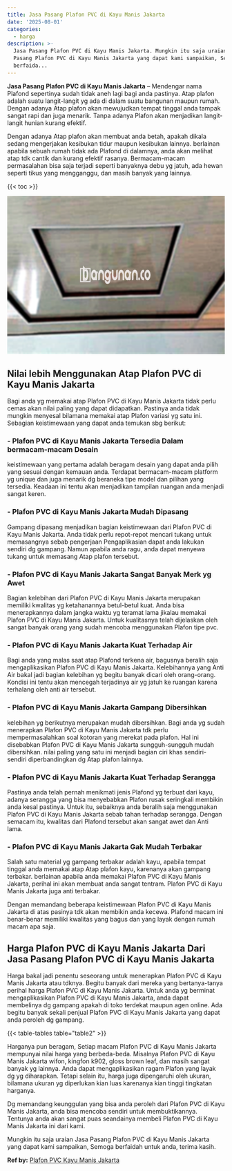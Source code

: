 ```yaml
---
title: Jasa Pasang Plafon PVC di Kayu Manis Jakarta
date: '2025-08-01'
categories:
  - harga
description: >-
  Jasa Pasang Plafon PVC di Kayu Manis Jakarta. Mungkin itu saja uraian Jasa
  Pasang Plafon PVC di Kayu Manis Jakarta yang dapat kami sampaikan, Semoga
  berfaida...
---
```


**Jasa Pasang Plafon PVC di Kayu Manis Jakarta** – Mendengar nama Plafond sepertinya sudah tidak aneh lagi bagi anda pastinya. Atap plafon adalah suatu langit-langit yg ada di dalam suatu bangunan maupun rumah. Dengan adanya Atap plafon akan mewujudkan tempat tinggal anda tampak sangat rapi dan juga menarik. Tanpa adanya Plafon akan menjadikan langit-langit hunian kurang efektif.

Dengan adanya Atap plafon akan membuat anda betah, apakah dikala sedang mengerjakan kesibukan tidur maupun kesibukan lainnya. berlainan apabila sebuah rumah tidak ada Plafond di dalamnya, anda akan melihat atap tdk cantik dan kurang efektif rasanya. Bermacam-macam permasalahan bisa saja terjadi seperti banyaknya debu yg jatuh, ada hewan seperti tikus yang mengganggu, dan masih banyak yang lainnya.

{{< toc >}}

![Jasa Pasang Plafon PVC di Kayu Manis Jakarta](/images/flafond-pvc-murah14.png)

## Nilai lebih Menggunakan Atap Plafon PVC di Kayu Manis Jakarta

Bagi anda yg memakai atap Plafon PVC di Kayu Manis Jakarta tidak perlu cemas akan nilai paling yang dapat didapatkan. Pastinya anda tidak mungkin menyesal bilamana memakai atap Plafon variasi yg satu ini. Sebagian keistimewaan yang dapat anda temukan sbg berikut:

### \- Plafon PVC di Kayu Manis Jakarta Tersedia Dalam bermacam-macam Desain

keistimewaan yang pertama adalah beragam desain yang dapat anda pilih yang sesuai dengan kemauan anda. Terdapat bermacam-macam platform yg unique dan juga menarik dg beraneka tipe model dan pilihan yang tersedia. Keadaan ini tentu akan menjadikan tampilan ruangan anda menjadi sangat keren.

### \- Plafon PVC di Kayu Manis Jakarta Mudah Dipasang

Gampang dipasang menjadikan bagian keistimewaan dari Plafon PVC di Kayu Manis Jakarta. Anda tidak perlu repot-repot mencari tukang untuk memasangnya sebab pengerjaan Pengaplikasian dapat anda lakukan sendiri dg gampang. Namun apabila anda ragu, anda dapat menyewa tukang untuk memasang Atap plafon tersebut.

### \- Plafon PVC di Kayu Manis Jakarta Sangat Banyak Merk yg Awet

Bagian kelebihan dari Plafon PVC di Kayu Manis Jakarta merupakan memiliki kwalitas yg ketahanannya betul-betul kuat. Anda bisa menerapkannya dalam jangka waktu yg teramat lama jikalau memakai Plafon PVC di Kayu Manis Jakarta. Untuk kualitasnya telah dijelaskan oleh sangat banyak orang yang sudah mencoba menggunakan Plafon tipe pvc.

### \- Plafon PVC di Kayu Manis Jakarta Kuat Terhadap Air

Bagi anda yang malas saat atap Plafond terkena air, bagusnya beralih saja mengaplikasikan Plafon PVC di Kayu Manis Jakarta. Kelebihannya yang Anti Air bakal jadi bagian kelebihan yg begitu banyak dicari oleh orang-orang. Kondisi ini tentu akan mencegah terjadinya air yg jatuh ke ruangan karena terhalang oleh anti air tersebut.

### \- Plafon PVC di Kayu Manis Jakarta Gampang Dibersihkan

kelebihan yg berikutnya merupakan mudah dibersihkan. Bagi anda yg sudah menerapkan Plafon PVC di Kayu Manis Jakarta tdk perlu mempermasalahkan soal kotoran yang merekat pada plafon. Hal ini disebabkan Plafon PVC di Kayu Manis Jakarta sungguh-sungguh mudah dibersihkan. nilai paling yang satu ini menjadi bagian ciri khas sendiri-sendiri diperbandingkan dg Atap plafon lainnya.

### \- Plafon PVC di Kayu Manis Jakarta Kuat Terhadap Serangga

Pastinya anda telah pernah menikmati jenis Plafond yg terbuat dari kayu, adanya serangga yang bisa menyebabkan Plafon rusak seringkali membikin anda kesal pastinya. Untuk itu, sebaiknya anda beralih saja menggunakan Plafon PVC di Kayu Manis Jakarta sebab tahan terhadap serangga. Dengan semacam itu, kwalitas dari Plafond tersebut akan sangat awet dan Anti lama.

### \- Plafon PVC di Kayu Manis Jakarta Gak Mudah Terbakar

Salah satu material yg gampang terbakar adalah kayu, apabila tempat tinggal anda memakai atap Atap plafon kayu, karenanya akan gampang terbakar. berlainan apabila anda memakai Plafon PVC di Kayu Manis Jakarta, perihal ini akan membuat anda sangat tentram. Plafon PVC di Kayu Manis Jakarta juga anti terbakar.

Dengan memandang beberapa keistimewaan Plafon PVC di Kayu Manis Jakarta di atas pasinya tdk akan membikin anda kecewa. Plafond macam ini benar-benar memiliki kwalitas yang bagus dan yang layak dengan rumah macam apa saja.

## Harga Plafon PVC di Kayu Manis Jakarta Dari Jasa Pasang Plafon PVC di Kayu Manis Jakarta

Harga bakal jadi penentu seseorang untuk menerapkan Plafon PVC di Kayu Manis Jakarta atau tdknya. Begitu banyak dari mereka yang bertanya-tanya perihal harga Plafon PVC di Kayu Manis Jakarta. Untuk anda yg berminat mengaplikasikan Plafon PVC di Kayu Manis Jakarta, anda dapat membelinya dg gampang apakah di toko terdekat maupun agen online. Ada begitu banyak sekali penjual Plafon PVC di Kayu Manis Jakarta yang dapat anda peroleh dg gampang.

{{< table-tables table="table2" >}}

Harganya pun beragam, Setiap macam Plafon PVC di Kayu Manis Jakarta mempunyai nilai harga yang berbeda-beda. Misalnya Plafon PVC di Kayu Manis Jakarta wifon, kingfon k902, gloss brown leaf, dan masih sangat banyak yg lainnya. Anda dapat mengaplikasikan ragam Plafon yang layak dg yg diharapkan. Tetapi selain itu, harga juga dipengaruhi oleh ukuran, bilamana ukuran yg diperlukan kian luas karenanya kian tinggi tingkatan harganya.

Dg memandang keunggulan yang bisa anda peroleh dari Plafon PVC di Kayu Manis Jakarta, anda bisa mencoba sendiri untuk membuktikannya. Tentunya anda akan sangat puas seandainya membeli Plafon PVC di Kayu Manis Jakarta ini dari kami.

Mungkin itu saja uraian Jasa Pasang Plafon PVC di Kayu Manis Jakarta yang dapat kami sampaikan, Semoga berfaidah untuk anda, terima kasih.

**Ref by:** [Plafon PVC Kayu Manis Jakarta](https://id.wikipedia.org/wiki/Plafon)
